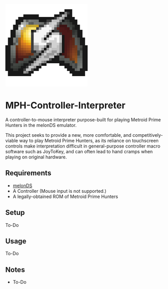 ![MPH Controller Interpreter Icon](https://github.com/Fighterbuilder/MPH-Controller-Interpreter/raw/main/MPHCI/Assets/MPHCI_8x.png)
# MPH-Controller-Interpreter
 A controller-to-mouse interpreter purpose-built for playing Metroid Prime Hunters in the melonDS emulator.

 This project seeks to provide a new, more comfortable, and competitively-viable way to play Metroid Prime Hunters, as its reliance on touchscreen controls make interpretation difficult in general-purpose controller macro software such as JoyToKey, and can often lead to hand cramps when playing on original hardware.
 
 ## Requirements
 * [melonDS](http://melonds.kuribo64.net/downloads.php "Downloads - melonDS")
 * A Controller (Mouse input is not supported.)
 * A legally-obtained ROM of Metroid Prime Hunters
 
 ## Setup
 To-Do
 
 ## Usage
 To-Do
 
 ## Notes
 * To-Do
